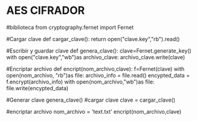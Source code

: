 # AES CIFRADOR

#biblioteca
from cryptography.fernet import Fernet

#Cargar clave
def cargar_clave():
	return open("clave.key","rb").read()

#Escribir y guardar clave
def genera_clave():
	clave=Fernet.generate_key()
	with open("clave.key","wb")as archivo_clave:
		archivo_clave.write(clave)


#Encriptar archivo
def encript(nom_archivo,clave):
	f=Fernet(clave)
	with open(nom_archivo, "rb")as file:
		archivo_info = file.read()
	encypted_data = f.encrypt(archivo_info)
	with open(nom_archivo,"wb")as file:
		file.write(encypted_data)

#Generar clave
genera_clave()
#cargar clave
clave = cargar_clave()

#encriptar archivo
nom_archivo = 'text.txt'
encript(nom_archivo,clave)
